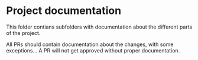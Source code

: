 # Project documentation

This folder contians subfolders with documentation about the different parts of the project.

All PRs should contain documentation about the changes, with some exceptions... A PR will not get approved without proper documentation.